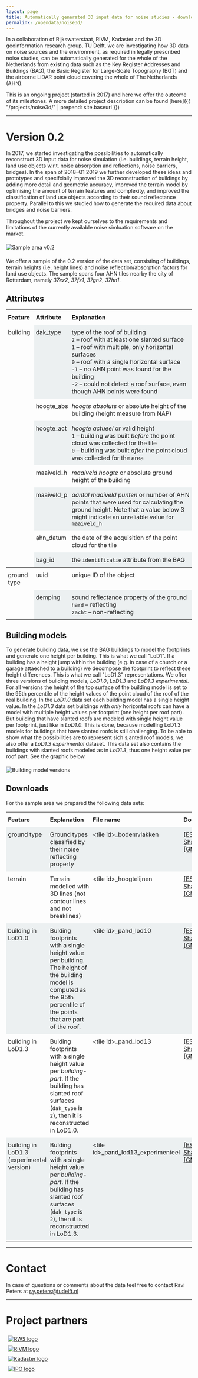 ```yaml
---
layout: page
title: Automatically generated 3D input data for noise studies - downloads available
permalink: /opendata/noise3d/
---
```


In a collaboration of Rijkswaterstaat, RIVM, Kadaster and the 3D geoinformation research group, TU Delft, we are investigating how 3D data on noise sources and the environment, as required in legally prescribed noise studies, can be automatically generated for the whole of the Netherlands from existing data such as the Key Register Addresses and Buildings (BAG), the Basic Register for Large-Scale Topography (BGT) and the airborne LiDAR point cloud covering the whole of The Netherlands (AHN). 

This is an ongoing project (started in 2017) and here we offer the outcome of its milestones. A more detailed project description can be found [here]({{ "/projects/noise3d/" | prepend: site.baseurl  }})

-----

# Version 0.2

In 2017, we started investigating the possibilities to automatically reconstruct 3D input data for noise simulation (i.e. buildings, terrain height, land use objects w.r.t. noise absorption and reflections, noise barriers, bridges). 
In the span of 2018–Q1 2019 we further developed these ideas and prototypes and specifcially improved the 3D reconstruction of buildings by adding more detail and geometric accuracy, improved the terrain model by optimising the amount of terrain features and complexity, and improved the classification of land use objects according to their sound reflectance property.
Parallel to this we studied how to generate the required data about bridges and noise barriers.

Throughout the project we kept ourselves to the requirements and limitations of the currently available noise simluation software on the market.

<div style="width:600px; margin:20px auto;">
  <img src="{{ "testarea_v02_extent.png" | prepend: site.baseurl }}" alt="Sample area v0.2" style="display:block; margin:auto;">
</div>

We offer a sample of the 0.2 version of the data set, consisting of buildings, terrain heights (i.e. height lines) and noise reflection/absorption factors for land use objects. The sample spans four AHN tiles nearby the city of Rotterdam, namely *37ez2*, *37fz1*, *37gn2*, *37hn1*.

## Attributes

<style type="text/css">
.tg  {border-collapse:collapse;border-spacing:0;border:none;}
.tg td{padding:10px 5px;border-style:solid;border-width:0px;overflow:hidden;word-break:normal;}
.tg th{font-weight:normal;padding:10px 5px;border-style:solid;border-width:0px;overflow:hidden;word-break:normal;}
.tg .tg-fymr{font-weight:bold;border-color:inherit;text-align:left;vertical-align:top}
.tg .tg-pcvp{border-color:inherit;text-align:left;vertical-align:top;background-color: #ecf0f1;}
.tg .tg-0pky{border-color:inherit;text-align:left;vertical-align:top}
</style>
<table class="tg">
  <tr>
    <th class="tg-fymr">Feature</th>
    <th class="tg-fymr">Attribute</th>
    <th class="tg-fymr">Explanation</th>
  </tr>
  <tr>
    <td class="tg-0pky">building</td>
    <td class="tg-pcvp">dak_type</td>
    <td class="tg-pcvp">type of the roof of building<br>
      <code>2</code> – roof with at least one slanted surface<br>
      <code>1</code> – roof with multiple, only horizontal surfaces<br>
      <code>0</code> – roof with a single horizontal surface<br>
      <code>-1</code> – no AHN point was found for the building<br>
      <code>-2</code> – could not detect a roof surface, even though AHN points were found
      </td>
  </tr>
  <tr>
    <td class="tg-0pky"></td>
    <td class="tg-0pky">hoogte_abs</td>
    <td class="tg-0pky"><em>hoogte absolute</em> or absolute height of the building (height measure from NAP)</td>
  </tr>
  <tr>
    <td class="tg-0pky"></td>
    <td class="tg-pcvp">hoogte_act</td>
    <td class="tg-pcvp"><em>hoogte actueel</em> or valid height<br>
      <code>1</code> – building was built <em>before</em> the point cloud was collected for the tile<br>
      <code>0</code> – building was built <em>after</em> the point cloud was collected for the area
    </td>
  </tr>
  <tr>
    <td class="tg-0pky"></td>
    <td class="tg-0pky">maaiveld_h</td>
    <td class="tg-0pky"><em>maaiveld hoogte</em> or absolute ground height of the building</td>
  </tr>
  <tr>
    <td class="tg-0pky"></td>
    <td class="tg-pcvp">maaiveld_p</td>
    <td class="tg-pcvp"><em>aantal maaiveld punten</em> or number of AHN points that were used for calculating the ground height. Note that a value below 3 might indicate an unreliable value for <code>maaiveld_h</code></td>
  </tr>
  <tr>
    <td class="tg-0pky"></td>
    <td class="tg-0pky">ahn_datum</td>
    <td class="tg-0pky">the date of the acquisition of the point cloud for the tile</td>
  </tr>
  <tr>
    <td class="tg-0pky" style="border-bottom-width:0.5px"></td>
    <td class="tg-pcvp" style="border-bottom-width:0.5px">bag_id</td>
    <td class="tg-pcvp" style="border-bottom-width:0.5px">the <code>identificatie</code> attribute from the BAG</td>
  </tr>
  <tr>
    <td class="tg-0pky">ground type</td>
    <td class="tg-0pky">uuid</td>
    <td class="tg-0pky">unique ID of the object</td>
  </tr>
  <tr>
    <td class="tg-0pky"></td>
    <td class="tg-pcvp">demping</td>
    <td class="tg-pcvp">sound reflectance property of the ground<br>
      <code>hard</code> – reflecting<br>
      <code>zacht</code> – non-reflecting
    </td>
  </tr>
</table>

## Building models

To generate building data, we use the BAG buildings to model the footprints and generate one height per building. This is what we call "LoD1". If a building has a height jump within the building (e.g. in case of a church or a garage attaeched to a building) we decompose the footprint to reflect these height differences. This is what we call "LoD1.3" representations.
We offer three versions of building models, *LoD1.0*, *LoD1.3* and *LoD1.3 experimental*. For all versions the height of the top surface of the building model is set to the 95th percentile of the height values of the point cloud of the roof of the real building. In the *LoD1.0* data set each building model has a single height value. In the *LoD1.3* data set buildings with *only* horizontal roofs can have a model with multiple height values per footprint (one height per roof part). But building that have slanted roofs are modeled with single height value per footprint, just like in *LoD1.0*. This is done, because modelling LoD1.3 models for buildings that have slanted roofs is still challenging.
To be able to show what the possibilities are to represent sich s;anted roof models, we also offer a *LoD1.3 experimental* dataset. This data set also contains the buildings with slanted roofs modeled as in *LoD1.3*, thus one height value per roof part. See the graphic below.

<div style="width:600px; margin:20px auto;">
  <img src="{{ "building_lod.png" | prepend: site.baseurl }}" alt="Building model versions" style="display:block; margin:auto;">
</div>

## Downloads

For the sample area we prepared the following data sets:

<style type="text/css">
.tg  {border-collapse:collapse;border-spacing:0;border:none;}
.tg td{padding:10px 5px;border-style:solid;border-width:0px;overflow:hidden;word-break:normal;}
.tg th{font-weight:normal;padding:10px 5px;border-style:solid;border-width:0px;overflow:hidden;word-break:normal;}
.tg .tg-fymr{font-weight:bold;border-color:inherit;text-align:left;vertical-align:top}
.tg .tg-pcvp{border-color:inherit;text-align:left;vertical-align:top;background-color: #ecf0f1;}
.tg .tg-0pky{border-color:inherit;text-align:left;vertical-align:top}
</style>
<table class="tg">
  <tr>
    <th class="tg-fymr">Feature</th>
    <th class="tg-fymr">Explanation</th>
    <th class="tg-fymr">File name</th>
    <th class="tg-fymr">Download</th>
  </tr>
  <tr>
    <td class="tg-pcvp">ground type</td>
    <td class="tg-pcvp">Ground types classified by their noise reflecting property</td>
    <td class="tg-pcvp">&lt;tile id&gt;_bodemvlakken</td>
    <td class="tg-pcvp">
      <a href="{{ somefile | prepend: "/download/noise3d/" | prepend: site.baseurl }}">[ESRI Shapefile]</a><br/>
      <a href="{{ somefile | prepend: "/download/noise3d/" | prepend: site.baseurl }}">[GML]</a><br/>
      </td>
  </tr>
  <tr>
    <td class="tg-0pky">terrain<br></td>
    <td class="tg-0pky">Terrain modelled with 3D lines (not contour lines and not breaklines)</td>
    <td class="tg-0pky">&lt;tile id&gt;_hoogtelijnen</td>
    <td class="tg-0pky">
      <a href="{{ somefile | prepend: "/download/noise3d/" | prepend: site.baseurl }}">[ESRI Shapefile]</a><br/>
      <a href="{{ somefile | prepend: "/download/noise3d/" | prepend: site.baseurl }}">[GML]</a><br/>
      </td>
  </tr>
  <tr>
    <td class="tg-pcvp">building in LoD1.0</td>
    <td class="tg-pcvp">Bulding footprints with a single height value per building. The height of the building model is computed as the 95th percentile of the points that are part of the roof.</td>
    <td class="tg-pcvp">&lt;tile id&gt;_pand_lod10</td>
    <td class="tg-pcvp">
      <a href="{{ somefile | prepend: "/download/noise3d/" | prepend: site.baseurl }}">[ESRI Shapefile]</a><br/>
      <a href="{{ somefile | prepend: "/download/noise3d/" | prepend: site.baseurl }}">[GML]</a><br/>
      </td>
  </tr>
  <tr>
    <td class="tg-0pky">building in LoD1.3</td>
    <td class="tg-0pky">Bulding footprints with a single height value per <em>building-part</em>. If the building has slanted roof surfaces (<code>dak_type</code> is <code>2</code>), then it is reconstructed in LoD1.0.</td>
    <td class="tg-0pky">&lt;tile id&gt;_pand_lod13</td>
    <td class="tg-0pky">
      <a href="{{ somefile | prepend: "/download/noise3d/" | prepend: site.baseurl }}">[ESRI Shapefile]</a><br/>
      <a href="{{ somefile | prepend: "/download/noise3d/" | prepend: site.baseurl }}">[GML]</a><br/>
      </td>
  </tr>
  <tr>
    <td class="tg-pcvp">building in LoD1.3 (experimental version)</td>
    <td class="tg-pcvp">Bulding footprints with a single height value per <em>building-part</em>. If the building has slanted roof surfaces (<code>dak_type</code> is <code>2</code>), then it is reconstructed in LoD1.3.</td>
    <td class="tg-pcvp">&lt;tile id&gt;_pand_lod13_experimenteel</td>
    <td class="tg-pcvp">
      <a href="{{ somefile | prepend: "/download/noise3d/" | prepend: site.baseurl }}">[ESRI Shapefile]</a><br/>
      <a href="{{ somefile | prepend: "/download/noise3d/" | prepend: site.baseurl }}">[GML]</a><br/>
      </td>
  </tr>
</table>

- - -
# Contact

In case of questions or comments about the data feel free to contact Ravi Peters at <a href="mailto:r.y.peters@tudelft.nl?Subject=[Noise3D]" target="_top">r.y.peters@tudelft.nl</a>

- - -

# Project partners

<div class="row">
<div style="padding:5px" class="col-md-4 col-sm-4 col-xs-8"><a href="http://www.rws.nl" title="RWS website"><img src="/img/partners/rws.png" alt="RWS logo" ></a></div>
<div style="padding:5px" class="col-md-4 col-sm-4 col-xs-8"><a href="https://www.rivm.nl" title="RIVM website"><img src="/img/partners/rivm.png" alt="RIVM logo" ></a></div>
<div style="padding:5px" class="col-md-4 col-sm-4 col-xs-8"><a href="http://www.kadaster.nl" title="Kadaster website"><img src="/img/partners/kadaster.png" alt="Kadaster logo" ></a></div>
<div style="padding:5px" class="col-md-4 col-sm-4 col-xs-8"><a href="https://ipo.nl/" title="IPO website"><img src="/img/partners/ipo.jpg" alt="IPO logo" ></a></div>
</div>
